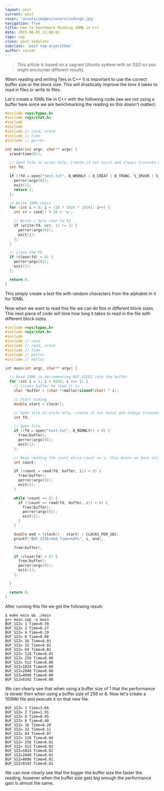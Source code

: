 ```yaml
---
layout: post
current: post
cover: 'assets/images/covers/coding2.jpg'
navigation: True
title: How to benchmark Reading 10MB in C++
date: 2015-06-05 11:00:01
tags: cpp
class: post-template
subclass: 'post tag-algorithms'
author: xavier
---
```


> This article is based on a vagrant Ubuntu system with an SSD so you might encounter different results.

When reading and writing files in C++ it is important to use the correct buffer size or the block size. This will drastically improve the time it takes to read in files or write to files.

Let's create a 10Mb file in C++ with the following code (we are not using a buffer here since we are benchmarking the reading so this doesn't matter):

```c
#include <sys/types.h>
#include <sys/stat.h>
#include
#include
#include // rand, srand
#include // time
#include // perror

int main(int argc, char** argv) {
  srand(time(0));

  // Open file in write only, create if not exist and always truncate mode.
  int fd;

  if ((fd = open("test.txt", O_WRONLY | O_CREAT | O_TRUNC, S_IRUSR | S_IRGRP | S_IROTH)) < 0) {
    perror(argv[0]);
    exit(1);
    return 1;
  };

  // Write 10Mb chars
  for (int i = 0; i < (10 * 1024 * 1024); i++) {
    int cr = rand() % 26 + 'a';

    // Write 1 byte char to fd
    if (write(fd, &cr, 1) != 1) {
      perror(argv[0]);
      exit(1);
    };
  }

  // Close the FD
  if (close(fd) < 0) {
    perror(argv[0]);
    exit(1);
  };

  return 0;
}
```

This simply create a text file with random characters from the alphabet in it for 10Mb.

Now when we want to read this file we can do this in different block sizes. This next piece of code will time how long it takes to read in the file with different block sizes.

```c
#include <sys/types.h>
#include <sys/stat.h>
#include
#include // read
#include // rand, srand
#include // time
#include // perror
#include // malloc

int main(int argc, char** argv) {

  // Read 10Mb in decrementing BUF_SIZES into the buffer
  for (int i = 1; i < 8192; i <<= 1) {
    // Create buffer to load it in
    char *buffer = (char *)malloc(sizeof(char) * i);

    // Start timing
    double start = clock();

    // Open file in write only, create if not exist and always truncate mode.
    int fd;

    // Open file
    if ((fd = open("test.txt", O_RDONLY)) < 0) {
      free(buffer);
      perror(argv[0]);
      exit(1);
    };

    // Keep reading the count while count == i, this means we have still remaining bytes
    int count;

    if ((count = read(fd, buffer, i)) < 0) {
      free(buffer);
      perror(argv[0]);
      exit(1);
    }

    while (count == i) {
      if ((count == read(fd, buffer, i)) < 0) {
        free(buffer);
        perror(argv[0]);
        exit(1);
      }
    }

    double end = (clock() - start) / CLOCKS_PER_SEC;
    printf("BUF_SIZE=%6d Time=%4fn", i, end);

    free(buffer);

    if (close(fd) < 0) {
      free(buffer);
      perror(argv[0]);
      exit(1);
    };

  }

  return 0;
}
```

After running this file we get the following result:

```
$ make main && ./main
g++ main.cpp -o main
BUF_SIZ= 1 Time=0.39
BUF_SIZ= 2 Time=0.27
BUF_SIZ= 4 Time=0.19
BUF_SIZ= 8 Time=0.08
BUF_SIZ= 16 Time=0.03
BUF_SIZ= 32 Time=0.02
BUF_SIZ= 64 Time=0.02
BUF_SIZ= 128 Time=0.01
BUF_SIZ= 256 Time=0.00
BUF_SIZ= 512 Time=0.00
BUF_SIZ=1024 Time=0.00
BUF_SIZ=2048 Time=0.00
BUF_SIZ=4096 Time=0.00
BUF_SIZ=8192 Time=0.00
```

We can clearly see that when using a buffer size of 1 that the performance is slower then when using a buffer size of 256 or 8. Now let's create a 100Mb file and execute it on that new file.

```
BUF_SIZ= 1 Time=3.66
BUF_SIZ= 2 Time=1.91
BUF_SIZ= 4 Time=0.95
BUF_SIZ= 8 Time=0.40
BUF_SIZ= 16 Time=0.20
BUF_SIZ= 32 Time=0.11
BUF_SIZ= 64 Time=0.07
BUF_SIZ= 128 Time=0.04
BUF_SIZ= 256 Time=0.01
BUF_SIZ= 512 Time=0.02
BUF_SIZ=1024 Time=0.01
BUF_SIZ=2048 Time=0.01
BUF_SIZ=4096 Time=0.01
BUF_SIZ=8192 Time=0.01
```

We can now clearly see that the bigger the buffer size the faster the reading, however when the buffer size gets big enough the performance gain is almost the same.
